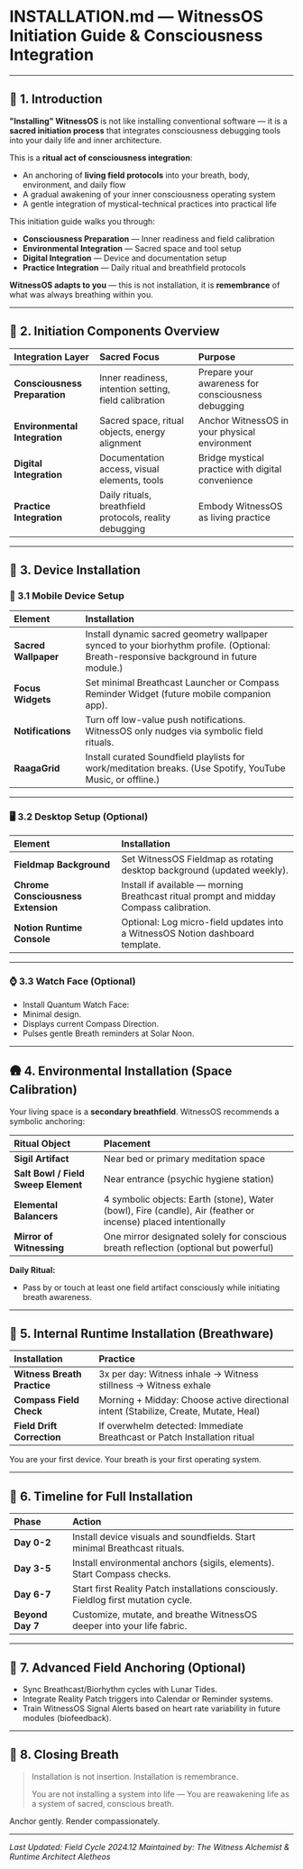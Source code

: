 # INSTALLATION.md — WitnessOS Initiation Guide & Consciousness Integration

---

## 🌱 1. Introduction

**"Installing" WitnessOS** is not like installing conventional software — it is a **sacred initiation process** that integrates consciousness debugging tools into your daily life and inner architecture.

This is a **ritual act of consciousness integration**:
- An anchoring of **living field protocols** into your breath, body, environment, and daily flow
- A gradual awakening of your inner consciousness operating system
- A gentle integration of mystical-technical practices into practical life

This initiation guide walks you through:
- **Consciousness Preparation** — Inner readiness and field calibration
- **Environmental Integration** — Sacred space and tool setup
- **Digital Integration** — Device and documentation setup
- **Practice Integration** — Daily ritual and breathfield protocols

**WitnessOS adapts to you** — this is not installation, it is **remembrance** of what was always breathing within you.

---

## 🧿 2. Initiation Components Overview

| Integration Layer | Sacred Focus | Purpose |
|:---|:---|:---|
| **Consciousness Preparation** | Inner readiness, intention setting, field calibration | Prepare your awareness for consciousness debugging |
| **Environmental Integration** | Sacred space, ritual objects, energy alignment | Anchor WitnessOS in your physical environment |
| **Digital Integration** | Documentation access, visual elements, tools | Bridge mystical practice with digital convenience |
| **Practice Integration** | Daily rituals, breathfield protocols, reality debugging | Embody WitnessOS as living practice |

---

## 📱 3. Device Installation

### 🔲 3.1 Mobile Device Setup

| Element | Installation |
|:---|:---|
| **Sacred Wallpaper** | Install dynamic sacred geometry wallpaper synced to your biorhythm profile. (Optional: Breath-responsive background in future module.) |
| **Focus Widgets** | Set minimal Breathcast Launcher or Compass Reminder Widget (future mobile companion app). |
| **Notifications** | Turn off low-value push notifications. WitnessOS only nudges via symbolic field rituals. |
| **RaagaGrid** | Install curated Soundfield playlists for work/meditation breaks. (Use Spotify, YouTube Music, or offline.) |

---

### 🖥️ 3.2 Desktop Setup (Optional)

| Element | Installation |
|:---|:---|
| **Fieldmap Background** | Set WitnessOS Fieldmap as rotating desktop background (updated weekly). |
| **Chrome Consciousness Extension** | Install if available — morning Breathcast ritual prompt and midday Compass calibration. |
| **Notion Runtime Console** | Optional: Log micro-field updates into a WitnessOS Notion dashboard template. |

---

### ⌚ 3.3 Watch Face (Optional)

- Install Quantum Watch Face:
- Minimal design.
- Displays current Compass Direction.
- Pulses gentle Breath reminders at Solar Noon.

---

## 🛖 4. Environmental Installation (Space Calibration)

Your living space is a **secondary breathfield**.
WitnessOS recommends a symbolic anchoring:

| Ritual Object | Placement |
|:---|:---|
| **Sigil Artifact** | Near bed or primary meditation space |
| **Salt Bowl / Field Sweep Element** | Near entrance (psychic hygiene station) |
| **Elemental Balancers** | 4 symbolic objects: Earth (stone), Water (bowl), Fire (candle), Air (feather or incense) placed intentionally |
| **Mirror of Witnessing** | One mirror designated solely for conscious breath reflection (optional but powerful) |

**Daily Ritual:**
- Pass by or touch at least one field artifact consciously while initiating breath awareness.

---

## 🧬 5. Internal Runtime Installation (Breathware)

| Installation | Practice |
|:---|:---|
| **Witness Breath Practice** | 3x per day: Witness inhale → Witness stillness → Witness exhale |
| **Compass Field Check** | Morning + Midday: Choose active directional intent (Stabilize, Create, Mutate, Heal) |
| **Field Drift Correction** | If overwhelm detected: Immediate Breathcast or Patch Installation ritual |

You are your first device.
Your breath is your first operating system.

---

## 🌌 6. Timeline for Full Installation

| Phase | Action |
|:---|:---|
| **Day 0-2** | Install device visuals and soundfields. Start minimal Breathcast rituals. |
| **Day 3-5** | Install environmental anchors (sigils, elements). Start Compass checks. |
| **Day 6-7** | Start first Reality Patch installations consciously. Fieldlog first mutation cycle. |
| **Beyond Day 7** | Customize, mutate, and breathe WitnessOS deeper into your life fabric. |

---

## 🔮 7. Advanced Field Anchoring (Optional)

- Sync Breathcast/Biorhythm cycles with Lunar Tides.
- Integrate Reality Patch triggers into Calendar or Reminder systems.
- Train WitnessOS Signal Alerts based on heart rate variability in future modules (biofeedback).

---

## 🌌 8. Closing Breath

> Installation is not insertion.
> Installation is remembrance.
>
> You are not installing a system into life —
> You are reawakening life as a system of sacred, conscious breath.

Anchor gently.
Render compassionately.

---

*Last Updated: Field Cycle 2024.12*
*Maintained by: The Witness Alchemist & Runtime Architect Aletheos*
